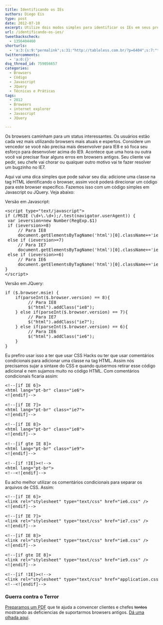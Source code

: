 ```yaml
---
title: Identificando os IEs
authors: Diego Eis
type: post
date: 2012-07-10
excerpt: Utilize dois modos simples para identificar os IEs em seus projetos.
url: /identificando-os-ies/
tweetbackscheck:
  - 1356404460
shorturls:
  - 'a:3:{s:9:"permalink";s:31:"http://tableless.com.br/?p=6404";s:7:"tinyurl";s:26:"http://tinyurl.com/d2dhykv";s:4:"isgd";s:19:"http://is.gd/HZpEUc";}'
twittercomments:
  - 'a:0:{}'
dsq_thread_id: 759056657
categories:
  - Browsers
  - Código
  - Javascript
  - JQuery
  - Técnicas e Práticas
tags:
  - 2012
  - Browsers
  - internet explorer
  - Javascript
  - JQuery

---
```

Os browsers caminham para um status interessantes. Os usuários estão cada vez mais utilizando browsers mais atuais e espertos. Considere um vencedor se você não precisa mais desenvolver para IE8 e só foca seu esforço para desenvolver acima do IE9. Acontece que uma hora ou outra você vai precisar fixar alguns erros em browsers antigos. Seu cliente vai pedir, seu chefe vai chorar ou qualquer outro motivo vai te fazer resolver um bugzinho no IE7.

Aqui vai uma dica simples que pode salvar seu dia: adicione uma classe na tag HTML identificando o browser, assim você poderá direcionar um código para este browser específico. Fazemos isso com um código simples em Javascript ou JQuery. Veja abaixo:

Versão em Javascript:

<pre class="lang-javascript">&lt;script type="text/javascript"&gt;
if (/MSIE (\d+\.\d+);/.test(navigator.userAgent)) {
 var ieversion=new Number(RegExp.$1)
 if (ieversion&gt;=8)
     // Para IE8
     document.getElementsByTagName('html')[0].className+='ie8';
 else if (ieversion&gt;=7)
     // Para IE7
     document.getElementsByTagName('html')[0].className+='ie7';
 else if (ieversion&gt;=6)
     // Para IE6
     document.getElementsByTagName('html')[0].className+='ie6';
}
&lt;/script&gt;
</pre>

Versão em JQuery:

<pre class="lang-javascript">if ($.browser.msie) {
    if(parseInt($.browser.version) == 8){
         // Para IE8
         $("html").addClass("ie8");
    } else if(parseInt($.browser.version) == 7){
         // Para IE7
         $("html").addClass("ie7");
    } else if(parseInt($.browser.version) == 6){
         // Para IE6
         $("html").addClass("ie6");
    }
}
</pre>

Eu prefiro usar isso a ter que usar CSS Hacks ou ter que usar comentários condicionais para adicionar uma classe na tag HTML. Assim nós precisamos sujar a sintaxe do CSS e quando quisermos retirar esse código adicional e nem sujamos muito no código HTML. Com comentários condicionais ficaria assim:

<pre class="lang-html">&lt;!--[if IE 6]&gt;
&lt;html lang="pt-br" class="ie6"&gt;
&lt;![endif]--&gt;

&lt;!--[if IE 7]&gt;
&lt;html lang="pt-br" class="ie7"&gt;
&lt;![endif]--&gt;

&lt;!--[if IE 8]&gt;
&lt;html lang="pt-br" class="ie8"&gt;
&lt;![endif]--&gt;

&lt;!--[if gte IE 8]&gt;
&lt;html lang="pt-br" class="ie9"&gt;
&lt;![endif]--&gt;

&lt;!--[if !IE]&gt;&lt;!--&gt;
&lt;html lang="pt-br"&gt;
&lt;!--&lt;![endif]--&gt;
</pre>

Eu acho melhor utilizar os comentários condicionais para separar os arquivos de CSS. Assim:

<pre class="lang-html">&lt;!--[if IE 6]&gt;
&lt;link rel="stylesheet" type="text/css" href="ie6.css" /&gt;
&lt;![endif]--&gt;

&lt;!--[if IE 7]&gt;
&lt;link rel="stylesheet" type="text/css" href="ie7.css" /&gt;
&lt;![endif]--&gt;

&lt;!--[if IE 8]&gt;
&lt;link rel="stylesheet" type="text/css" href="ie8.css" /&gt;
&lt;![endif]--&gt;

&lt;!--[if gte IE 8]&gt;
&lt;link rel="stylesheet" type="text/css" href="ie9.css" /&gt;
&lt;![endif]--&gt;

&lt;!--[if !IE]&gt;&lt;!--&gt;
&lt;link rel="stylesheet" type="text/css" href="application.css" /&gt;
&lt;!--&lt;![endif]--&gt;
</pre>

### Guerra contra o Terror

[Preparamos um PDF][1] que te ajuda a convencer clientes e chefes <del>tontos</del> mostrando as deficiencias de suportarmos browsers antigos. [Dá uma olhada aqui][1].

 [1]: http://tableless.com.br/browsers-antigos-guerra-contra-o-terror/